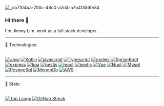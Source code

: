 
![_cb7104ba-700c-48c0-a2d4-a7b4f356fe34](https://github.com/tmdghks2515/tmdghks2515/assets/69225368/c67e6c05-17f4-4bea-b9b3-9d24cac183bf)
### Hi there 👋

I'm Jimmy Lim. work as a full stack developer.

<hr/>
🌱 Technologies:<br><br>

[![Java](https://img.shields.io/badge/Java-007396?style=for-the-badge&logo=java&logoColor=white&labelColor=101010)]()
[![Kotlin](https://img.shields.io/badge/Kotlin-0095D5?style=for-the-badge&logo=kotlin&logoColor=white)]()
[![javascript](https://img.shields.io/badge/JavaScript-F7DF1E?style=for-the-badge&logo=javascript&logoColor=black)]()
[![Typescript](https://img.shields.io/badge/TypeScript-007ACC?style=for-the-badge&logo=typescript&logoColor=white)]()
[![nodejs](https://img.shields.io/badge/Node.js-339933?style=for-the-badge&logo=node.js&logoColor=white)]()
[![SpringBoot](https://img.shields.io/badge/Spring%20Boot-6DB33F?style=for-the-badge&logo=spring&logoColor=white)]()
[![express](https://img.shields.io/badge/Express.js-000000?style=for-the-badge&logo=express&logoColor=white)]()
[![koa](https://img.shields.io/badge/Koa.js-318A79?style=for-the-badge&logo=koajs&logoColor=white)]()
[![nestjs](https://img.shields.io/badge/NestJS-E0234E?style=for-the-badge&logo=nestjs&logoColor=white)]()
[![react](https://img.shields.io/badge/React-61DAFB?style=for-the-badge&logo=react&logoColor=white)]()
[![nextjs](https://img.shields.io/badge/Next.js-000000?style=for-the-badge&logo=next.js&logoColor=white)]()
[![Vue](https://img.shields.io/badge/Vue.js-4FC08D?style=for-the-badge&logo=vue.js&logoColor=white)]()
[![Nuxt](https://img.shields.io/badge/Nuxt.js-00C58E?style=for-the-badge&logo=nuxt.js&logoColor=white)]()
[![Mysql](https://img.shields.io/badge/MySQL-4479A1?style=for-the-badge&logo=mysql&logoColor=white)]()
[![PostgreSql](https://img.shields.io/badge/PostgreSQL-336791?style=for-the-badge&logo=postgresql&logoColor=white)]()
[![MongoDb](https://img.shields.io/badge/MongoDB-47A248?style=for-the-badge&logo=mongodb&logoColor=white)]()
[![AWS](https://img.shields.io/badge/AWS-232F3E?style=for-the-badge&logo=amazon-aws&logoColor=white)]()

<hr/>
📶 Stats:<br/><br/>

[![Top Langs](https://github-readme-stats.vercel.app/api/top-langs/?username=tmdghks2515&hide=html,css&theme=radical)](https://github.com/anuraghazra/github-readme-stats)
[![GitHub Streak](https://github-readme-streak-stats.herokuapp.com/?user=tmdghks2515&currStreakNum=2FD3EB&fire=pink&sideLabels=F00&theme=nightowl)](https://git.io/streak-stats)   
